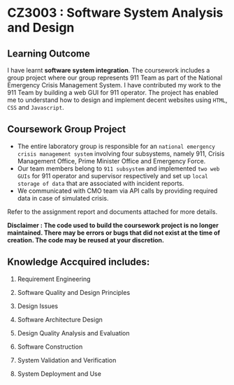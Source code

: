 # CZ3003 : Software System Analysis and Design

## Learning Outcome
I have learnt **software system integration**. The coursework includes a group project where our group represents 911 Team as part of the National Emergency Crisis Management System. I have contributed my work to the 911 Team by building a web GUI for 911 operator. The project has enabled me to understand how to design and implement decent websites using ``HTML``, ``CSS`` and ``Javascript``. 

## Coursework Group Project

- The entire laboratory group is responsible for an ``national emergency
crisis management system`` involving four subsystems, namely 911, Crisis Management Office,
Prime Minister Office and Emergency Force. 
- Our team members belong to ``911 subsystem`` and implemented ``two web GUIs`` for 911 operator and supervisor respectively and set up 
``local storage of data`` that are associated with incident reports. 
- We communicated with CMO team via API calls by providing required data in case of simulated crisis.

Refer to the assignment report and documents attached for more details.

**Disclaimer : The code used to build the coursework project is no longer maintained. There may be errors or bugs that did not exist at the time of creation. The code may be reused at your discretion.**


## Knowledge Accquired includes: 

1. Requirement Engineering

2. Software Quality and Design Principles

3. Design Issues

4. Software Architecture Design

5. Design Quality Analysis and Evaluation

6. Software Construction

7. System Validation and Verification

8. System Deployment and Use

